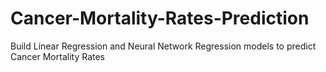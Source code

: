 # Cancer-Mortality-Rates-Prediction
Build Linear Regression and Neural Network Regression models to predict Cancer Mortality Rates
